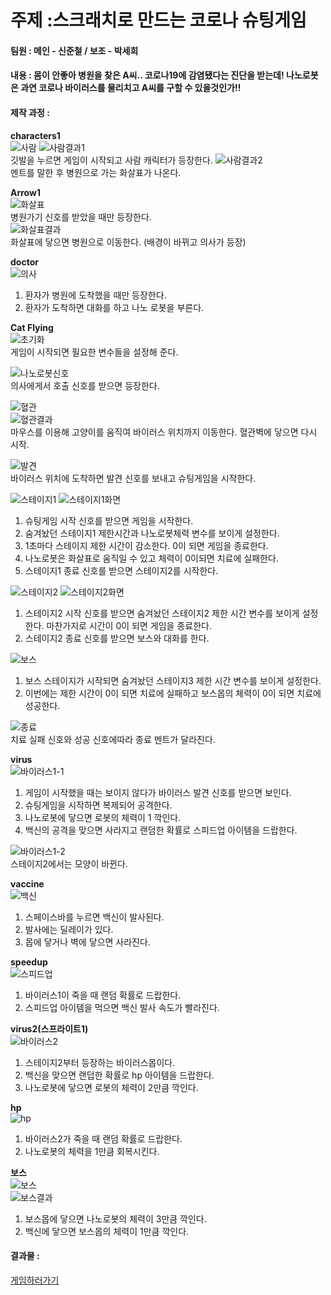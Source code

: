 # 주제 :스크래치로 만드는 코로나 슈팅게임

#### 팀원 : 메인 - 신준철 / 보조 - 박세희

#### 내용 : 몸이 안좋아 병원을 찾은 A씨.. 코로나19에 감염됐다는 진단을 받는데! 나노로봇은 과연 코로나 바이러스를 물리치고 A씨를 구할 수 있을것인가!!

#### 제작 과정 : 
**characters1**  
![사람](./scratch2_img/사람.JPG)
![사람결과1](./scratch2_img/사람1_result.JPG)   
 깃발을 누르면 게임이 시작되고 사람 캐릭터가 등장한다.
![사람결과2](./scratch2_img/사람2_result.JPG)   
 멘트를 말한 후 병원으로 가는 화살표가 나온다.

**Arrow1**   
![화살표](./scratch2_img/화살표.JPG)   
 병원가기 신호를 받았을 때만 등장한다.   
![화살표결과](./scratch2_img/화살표_result.JPG)   
 화살표에 닿으면 병원으로 이동한다. (배경이 바뀌고 의사가 등장)

**doctor**   
![의사](./scratch2_img/의사.JPG)
1. 환자가 병원에 도착했을 때만 등장한다.
2. 환자가 도착하면 대화를 하고 나노 로봇을 부른다.

**Cat Flying**   
![초기화](./scratch2_img/고양이초기화.JPG)   
게임이 시작되면 필요한 변수들을 설정해 준다.

![나노로봇신호](./scratch2_img/나노로봇신호.JPG)   
의사에게서 호출 신호를 받으면 등장한다.

![혈관](./scratch2_img/고양이혈관.JPG)    
![혈관결과](./scratch2_img/혈관_result.JPG)   
마우스를 이용해 고양이를 움직여 바이러스 위치까지 이동한다.
혈관벽에 닿으면 다시 시작.  

![발견](./scratch2_img/고양이바이러스발견.JPG)   
바이러스 위치에 도착하면 발견 신호를 보내고 슈팅게임을 시작한다.

![스테이지1](./scratch2_img/스테이지1.JPG)
![스테이지1화면](./scratch2_img/스테이지1_result.JPG)   
1. 슈팅게임 시작 신호를 받으면 게임을 시작한다.
2. 숨겨놨던 스테이지1 제한시간과 나노로봇체력 변수를 보이게 설정한다.
3. 1초마다 스테이지 제한 시간이 감소한다. 0이 되면 게임을 종료한다.
4. 나노로봇은 화살표로 움직일 수 있고 체력이 0이되면 치료에 실패한다.
5. 스테이지1 종료 신호를 받으면 스테이지2를 시작한다.

![스테이지2](./scratch2_img/스테이지2.JPG)
![스테이지2화면](./scratch2_img/스테이지2_result.JPG)   
1. 스테이지2 시작 신호를 받으면 숨겨놨던 스테이지2 제한 시간 변수를 보이게 설정한다. 마찬가지로 시간이 0이 되면 게임을 종료한다.
2. 스테이지2 종료 신호를 받으면 보스와 대화를 한다.

![보스](./scratch2_img/고양이보스.JPG)   
1. 보스 스테이지가 시작되면 숨겨놨던 스테이지3 제한 시간 변수를 보이게 설정한다.
2. 이번에는 제한 시간이 0이 되면 치료에 실패하고 보스몹의 체력이 0이 되면 치료에 성공한다.

![종료](./scratch2_img/고양이종료.JPG)   
치료 실패 신호와 성공 신호에따라 종료 멘트가 달라진다.

**virus**   
![바이러스1-1](./scratch2_img/바이러스1-1.JPG)   
1. 게임이 시작했을 때는 보이지 않다가 바이러스 발견 신호를 받으면 보인다. 
2. 슈팅게임을 시작하면 복제되어 공격한다.
3. 나노로봇에 닿으면 로봇의 체력이 1 깍인다.
4. 백신의 공격을 맞으면 사라지고 랜덤한 확률로 스피드업 아이템을 드랍한다.

![바이러스1-2](./scratch2_img/바이러스1-2.JPG)   
스테이지2에서는 모양이 바뀐다.

**vaccine**   
![백신](./scratch2_img/백신.JPG)   
1. 스페이스바를 누르면 백신이 발사된다.
2. 발사에는 딜레이가 있다.
3. 몹에 닿거나 벽에 닿으면 사라진다.

**speedup**   
![스피드업](./scratch2_img/스피드업.JPG)   
1. 바이러스1이 죽을 때 랜덤 확률로 드랍한다.
2. 스피드업 아이템을 먹으면 백신 발사 속도가 빨라진다.

**virus2(스프라이트1)**   
![바이러스2](./scratch2_img/바이러스2.JPG)   
1. 스테이지2부터 등장하는 바이러스몹이다.
2. 백신을 맞으면 랜덥한 확률로 hp 아이템을 드랍한다.
3. 나노로봇에 닿으면 로봇의 체력이 2만큼 깍인다.

**hp**   
![hp](./scratch2_img/hp.JPG)   
1. 바이러스2가 죽을 때 랜덤 확률로 드랍한다.
2. 나노로봇의 체력을 1만큼 회복시킨다.

**보스**   
![보스](./scratch2_img/보스.JPG)   
![보스결과](./scratch2_img/보스_result.JPG)   
1. 보스몹에 닿으면 나노로봇의 체력이 3만큼 깍인다.
2. 백신에 닿으면 보스몹의 체력이 1만큼 깍인다.

#### 결과물 :
[게임하러가기](https://scratch.mit.edu/projects/428907331/)